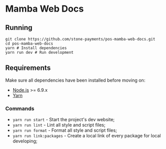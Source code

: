 # Mamba Web Docs

## Running

```
git clone https://github.com/stone-payments/pos-mamba-web-docs.git
cd pos-mamba-web-docs
yarn # Install dependencies 
yarn run dev # Run development
```

## Requirements

Make sure all dependencies have been installed before moving on:

* [Node.js](http://nodejs.org/) >= 6.9.x
* [Yarn](https://yarnpkg.com/en/docs/install)

### Commands

* `yarn run start` - Start the project's dev website;
* `yarn run lint` - Lint all style and script files;
* `yarn run format` - Format all style and script files;
* `yarn run link:packages` - Create a local link of every package for local developing;
